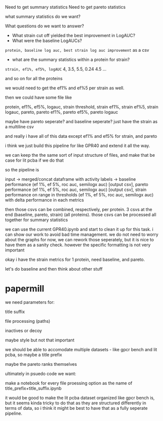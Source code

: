 Need to get summary statistics
Need to get pareto statistics 

what summary statistics do we want? 

What questions do we want to answer? 

- What strain cut off yielded the best improvement in LogAUC?
- What were the baseline LogAUCs? 

`protein, baseline log auc, best strain log auc improvement` as a csv 

- what are the summary statistics within a protein for strain? 

`strain, ef1%, ef5%, logAUC`
 4, 3.5, 5.5, 0.24
4.5 ...

and so on for all the proteins 

we would need to get the ef1% and ef%5 per strain as well. 

then we could have some file like 

protein, ef1%, ef5%, logauc, strain threshold, strain ef1%, strain ef%5, strain logauc, pareto, pareto ef1%, pareto ef5%, pareto logauc 

maybe have pareto seperate? and baseline seperate? just have the strain as a multiline csv 

and really i have all of this data except ef1% and ef5% for strain, and pareto 

i think we just build this pipeline for like GPR40 and extend it all the way. 

we can keep the the same sort of input structure of files, and make that be case for lit pcba if we do that 

so the pipeline is 

input -> merged/concat dataframe with activity labels -> baseline performance (ef 1%, ef 5%, roc auc, semilogx auc) [output csv], pareto performance (ef 1%, ef 5%, roc auc, semilogx auc) [output csv], strain performance on range in thresholds (ef 1%, ef 5%, roc auc, semilogx auc) with delta performance in each metrics 

then those csvs can be combined, respectively, per protein. 3 csvs at the end (baseline, pareto, strain) (all proteins). those csvs can be processed all together for summary statistics

we can use the current GPR40.ipynb and start to clean it up for this task. i can show our work to avoid bad time management. we do not need to worry about the graphs for now, we can rework those seperately, but it is nice to have them as a sanity check. however the specific formatting is not very important 

okay i have the strain metrics for 1 protein, need baseline, and pareto.

let's do baseline and then think about other stuff 

# papermill

we need parameters for: 

title suffix

file processing (paths)

inactives or decoy

maybe style but not that important 

we should be able to accomodate multiple datasets - like gpcr bench and lit pcba, so maybe a title prefix 

maybe the pareto ranks themselves 

ultimately in psuedo code we want: 

make a notebook for every file proessing option as the name of title_prefix+title_suffix.ipynb 

it would be good to make the lit pcba dataset organized like gpcr bench is, but it seems kinda tricky to do that as they are structured differently in terms of data, so i think it might be best to have that as a fully seperate pipeline.


